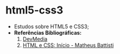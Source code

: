 # html5-css3
* Estudos sobre HTML5 e CSS3;
* **Referências Bibliográficas:**
  1. [DevMedia](https://www.devmedia.com.br/)
  2. [HTML e CSS: Início - Matheus Battisti](https://www.udemy.com/course/html-e-css-o-inicio/)
